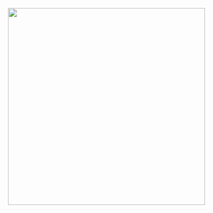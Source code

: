 <p align="center"><a href="https://academiaaltarenda.com.br/" target="_blank">
  <img src="https://lp.academiaaltarenda.com.br/wp-content/uploads/2023/03/Logo-AAR-Princiapl.png" width="400"></a>
</p>
